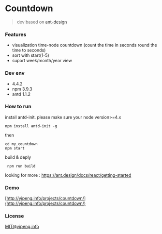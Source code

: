 # Countdown 
> dev based on [ant-design](http://ant.design/)

### Features
- visualization time-node countdown (count the time in seconds round the time to seconds)
- sort with start(1-5)
- suport week/month/year view

### Dev env
- 4.4.2
- npm 3.9.3
- antd 1.1.2

### How to run
install antd-init. please make sure your node version>=4.x
```
npm install antd-init -g
```   
  
then 
```
cd my_countdown
npm start
```  

build & deply
```
 npm run build
```

looking for more : https://ant.design/docs/react/getting-started

### Demo
[http://yipeng.info/projects/countdown/](http://yipeng.info/projects/countdown/)

### License
MIT@yipeng.info

